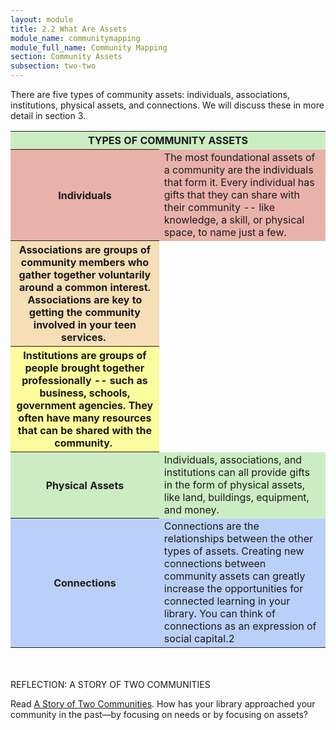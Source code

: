 ```yaml
---
layout: module
title: 2.2 What Are Assets
module_name: communitymapping
module_full_name: Community Mapping
section: Community Assets
subsection: two-two
---
```



There are five types of community assets: individuals, associations, institutions, physical assets, and connections. We will discuss these in more detail in section 3.

<table>
<tr bgcolor="#CCEDC3"><th colspan = "2">TYPES OF COMMUNITY ASSETS</th></tr>
<tr bgcolor="#E8B2AB"><th>Individuals</th><td>The most foundational assets of a community are the individuals that form it. Every individual has gifts that they can share with their community -- like knowledge, a skill, or physical space, to name just a few.</td></tr>
<tr bgcolor="#F6DEB7"><th>Associations are groups of community members who gather together voluntarily around a common interest. Associations are key to getting the community involved in your teen services. </td></tr>
<tr bgcolor="#FCFB9D"><th>Institutions are groups of people brought together professionally -- such as business, schools, government agencies. They often have many resources that can be shared with the community. </td></tr>
<tr bgcolor="#CCEDC3"><th>Physical Assets</th><td>Individuals, associations, and institutions can all provide gifts in the form of physical assets, like land, buildings, equipment, and money.</td></tr>
<tr bgcolor="#BBD0F8"><th>Connections</th><td>Connections are the relationships between the other types of assets. Creating new connections between community assets can greatly increase the opportunities for connected learning in your library. You can think of connections as an expression of social capital.2 </td></tr>
</table>
<br>
<br>
<div class="reflection">
  <span class="box-title">REFLECTION: A STORY OF TWO COMMUNITIES</span>
  <p>Read <A HREF="https://sustainingcommunity.wordpress.com/2013/01/30/community-a-and-communityb/">A Story of Two Communities</A>. How has your library approached your community in the past—by focusing on needs or by focusing on assets? </p></div>
